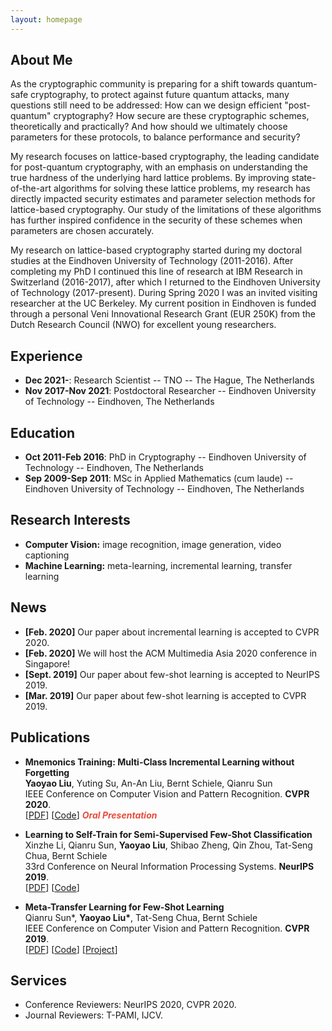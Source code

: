 ```yaml
---
layout: homepage
---
```


## About Me

As the cryptographic community is preparing for a shift towards quantum-safe cryptography, to protect against future quantum attacks, many questions still need to be addressed: How can we design efficient "post-quantum" cryptography? How secure are these cryptographic schemes, theoretically and practically? And how should we ultimately choose parameters for these protocols, to balance performance and security?

My research focuses on lattice-based cryptography, the leading candidate for post-quantum cryptography, with an emphasis on understanding the true hardness of the underlying hard lattice problems. By improving state-of-the-art algorithms for solving these lattice problems, my research has directly impacted security estimates and parameter selection methods for lattice-based cryptography. Our study of the limitations of these algorithms has further inspired confidence in the security of these schemes when parameters are chosen accurately.

My research on lattice-based cryptography started during my doctoral studies at the Eindhoven University of Technology (2011-2016). After completing my PhD I continued this line of research at IBM Research in Switzerland (2016-2017), after which I returned to the Eindhoven University of Technology (2017-present). During Spring 2020 I was an invited visiting researcher at the UC Berkeley. My current position in Eindhoven is funded through a personal Veni Innovational Research Grant (EUR 250K) from the Dutch Research Council (NWO) for excellent young researchers. 

## Experience

- **Dec 2021-**: Research Scientist -- TNO -- The Hague, The Netherlands
- **Nov 2017-Nov 2021**: Postdoctoral Researcher -- Eindhoven University of Technology -- Eindhoven, The Netherlands

## Education

- **Oct 2011-Feb 2016**: PhD in Cryptography -- Eindhoven University of Technology -- Eindhoven, The Netherlands
- **Sep 2009-Sep 2011**: MSc in Applied Mathematics (cum laude) -- Eindhoven University of Technology -- Eindhoven, The Netherlands

## Research Interests

- **Computer Vision:** image recognition, image generation, video captioning
- **Machine Learning:** meta-learning, incremental learning, transfer learning

## News

- **[Feb. 2020]** Our paper about incremental learning is accepted to CVPR 2020.
- **[Feb. 2020]** We will host the ACM Multimedia Asia 2020 conference in Singapore!
- **[Sept. 2019]** Our paper about few-shot learning is accepted to NeurIPS 2019.
- **[Mar. 2019]** Our paper about few-shot learning is accepted to CVPR 2019.

## Publications

- **Mnemonics Training: Multi-Class Incremental Learning without Forgetting**
  <br>
  **Yaoyao Liu**, Yuting Su, An-An Liu, Bernt Schiele, Qianru Sun
  <br>
  IEEE Conference on Computer Vision and Pattern Recognition. **CVPR 2020**.
  <br>
  [[PDF](https://arxiv.org/pdf/2002.10211.pdf)] [[Code](https://github.com/yaoyao-liu/mnemonics)] <strong><i style="color:#e74d3c">Oral Presentation</i></strong>

- **Learning to Self-Train for Semi-Supervised Few-Shot Classification**
  <br>
  Xinzhe Li, Qianru Sun, **Yaoyao Liu**, Shibao Zheng, Qin Zhou, Tat-Seng Chua, Bernt Schiele
  <br>
  33rd Conference on Neural Information Processing Systems. **NeurIPS 2019**.
  <br>
  [[PDF](http://papers.nips.cc/paper/9216-learning-to-self-train-for-semi-supervised-few-shot-classification.pdf)] [[Code](https://github.com/xinzheli1217/learning-to-self-train)]

- **Meta-Transfer Learning for Few-Shot Learning**
  <br>
  Qianru Sun\*, **Yaoyao Liu\***, Tat-Seng Chua, Bernt Schiele
  <br>
  IEEE Conference on Computer Vision and Pattern Recognition. **CVPR 2019**.
  <br>
  [[PDF](http://openaccess.thecvf.com/content_CVPR_2019/papers/Sun_Meta-Transfer_Learning_for_Few-Shot_Learning_CVPR_2019_paper.pdf)] [[Code](https://github.com/yaoyao-liu/meta-transfer-learning)] [[Project](https://mtl.yyliu.net/)]

## Services

- Conference Reviewers: NeurIPS 2020, CVPR 2020.
- Journal Reviewers: T-PAMI, IJCV.
